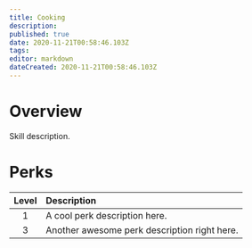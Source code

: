 ```yaml
---
title: Cooking
description: 
published: true
date: 2020-11-21T00:58:46.103Z
tags: 
editor: markdown
dateCreated: 2020-11-21T00:58:46.103Z
---
```


# Overview
Skill description.
# Perks
| Level | Description |
|:-:|:-|
|1| A cool perk description here. |
|3| Another awesome perk description right here. |